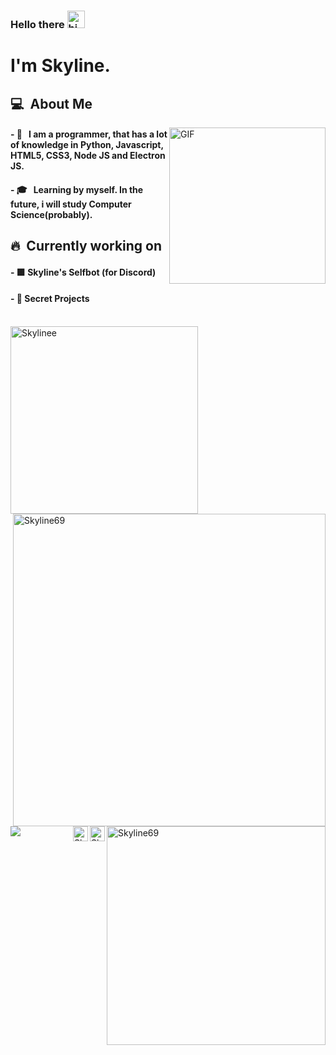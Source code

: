<h3 align="left"> Hello there  <img src="https://user-images.githubusercontent.com/1303154/88677602-1635ba80-d120-11ea-84d8-d263ba5fc3c0.gif" width="28px" alt="hi"></h3> 
<h1 align="left"> I'm Skyline. <br/></h1> 
<div align = "left">
  <h2> 💻 &nbsp;About Me </h3>
  <img align="right" height="250px" alt="GIF" src="https://i.pinimg.com/originals/e4/26/70/e426702edf874b181aced1e2fa5c6cde.gif" />
  <h4>- 🤔 &nbsp; I am a programmer, that has a lot of knowledge in Python, Javascript, HTML5, CSS3, Node JS and Electron JS.</h4>
  <h4>- 🎓 &nbsp; Learning by myself. In the future, i will study Computer Science(probably).</h4>
  
<h2> 🔥 &nbsp;Currently working on </h3>
  <h4> - 🟪 Skyline's Selfbot (for Discord) </h4>
  <h4> - 🤫 Secret Projects </h4>
</div>
<br><img align="left" width=300 src="https://c.tenor.com/dM9di4D--lAAAAAd/nissan-r34.gif" alt="Skylinee"/>
<img align="right" width=500 src="https://github-readme-stats.vercel.app/api?username=skyline69&hide=contribs,prs,stars,starsshow_icons=true&theme=midnight-purple"   alt="Skyline69">
<br><br><br><br><br><br><br><br>
<img align="right" width=350 src="https://github-readme-stats.vercel.app/api/top-langs/?username=skyline69&count_private=true&theme=midnight-purple" alt="Skyline69" />
<br><br><br><br><br><br><br><br><br><br><br><br><br><br><br>
<br><br>
<a href="https://www.instagram.com/skyline.rno263/">
  <img align="right" alt="Skyline's Instagram" width="24px" src="https://img.icons8.com/nolan/96/instagram-new.png" />
</a>
<a href="https://twitter.com/jo3mxma">
  <img align="right" alt="Skyline's Twitter" width="24px" src="https://img.icons8.com/nolan/96/twitter.png" />
</a>
<br>
<a href = "https://youtu.be/dQw4w9WgXcQ"><img src="https://github.com/punitkmryh/punitkmryh/blob/master/wave.svg" /></a>
